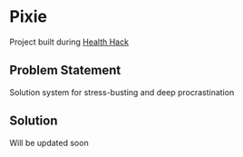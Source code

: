 # Pixie
Project built during [Health Hack](https://healthack.devfolio.co)

## Problem Statement
Solution system for stress-busting and deep procrastination

## Solution
Will be updated soon
